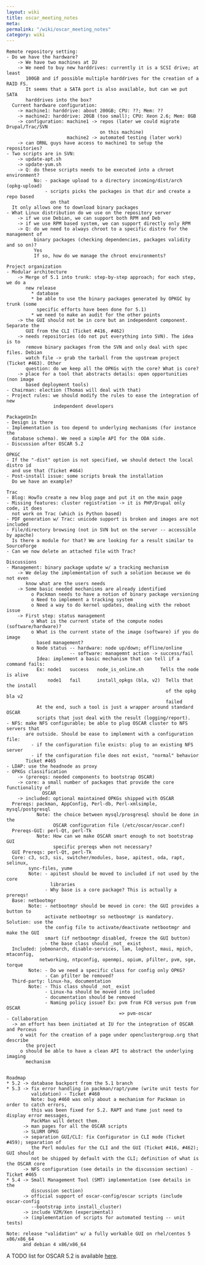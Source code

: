 ```yaml
---
layout: wiki
title: oscar_meeting_notes
meta: 
permalink: "/wiki/oscar_meeting_notes"
category: wiki
---
```

<!-- Name: oscar_meeting_notes -->
<!-- Version: 13 -->
<!-- Author: valleegr -->


    
    Remote repository setting:
    - Do we have the hardware?
        -> We have two machines at IU
        -> We need to buy new harddrives: currently it is a SCSI drive; at least
           100GB and if possible multiple harddrives for the creation of a RAID FS.
           It seems that a SATA port is also available, but can we put SATA 
           harddrives into the box?
      Current hardware configuration:
        -> machine1: harddrive: about 200GB; CPU: ??; Mem: ??
        -> machine2: harddrive: 20GB (too small); CPU: Xeon 2.6; Mem: 8GB
        -> configuration: machine1 -> repos (later we could migrate Drupal/Trac/SVN
                                      on this machine)
                          machine2 -> automated testing (later work)
        -> can ORNL guys have access to machine1 to setup the repositories?
    - Two scripts are in SVN:
        -> update-apt.sh
        -> update-yum.sh
        -> Q: do these scripts needs to be executed into a chroot environment?
              No: - package upload to a directory incoming/dist/arch (opkg-upload)
                  - scripts picks the packages in that dir and create a repo based 
                    on that
      It only allows one to download binary packages
    - What Linux distribution do we use on the repository server
        -> if we use Debian, we can support both RPM and Deb
        -> if we use RPM based system, we can support directly only RPM
        -> Q: do we need to always chroot to a specific distro for the management of
              binary packages (checking dependencies, packages validity and so on)?
              Yes
              If so, how do we manage the chroot environments?
    
    Project organization
    - Modular architecture
        -> Merge of 5.1 into trunk: step-by-step approach; for each step, we do a 
           new release
             * database
             * be able to use the binary packages generated by OPKGC by trunk (some
               specific efforts have been done for 5.1)
             * we need to make an audit for the other points
        -> the GUI should not be in core but an independent component. Separate the
           GUI from the CLI (Ticket #416, #462)
        -> needs repositories (do not put everything into SVN). The idea is to
           remove binary packages from the SVN and only deal with spec files. Debian
           watch file -> grab the tarball from the upstream project (Ticket #463). Other
           question: do we keep all the OPKGs with the core? What is core?
        -> place for a tool that abstracts details: open opportunities (non image
           based deployment tools)
    - Chairman: election (Thomas will deal with that)
    - Project rules: we should modify the rules to ease the integration of new
                     independent developers
    
    PackageUnIn
    - Design is there
    - Implementation is too depend to underlying mechanisms (for instance the 
      database schema). We need a simple API for the ODA side.
    - Discussion after OSCAR 5.2
    
    OPKGC
    - If the "-dist" option is not specified, we should detect the local distro id
      and use that (Ticket #464)
    - Post-install issue: some scripts break the installation
      Do we have an example?
    
    Trac
    - Blog: HowTo create a new blog page and put it on the main page
    - Missing features: cluster registration -> it is PHP/Drupal only code, it does
      not work on Trac (which is Python based)
    - PDF generation w/ Trac: unicode support is broken and images are not included
    - File/directory browsing (not in SVN but on the server -- accessible by apache)
      Is there a module for that? We are looking for a result similar to SourceForge
    - Can we now delete an attached file with Trac?
    
    Discussions
    - Management: binary package update w/ a tracking mechanism
        -> We delay the implementation of such a solution because we do not even
           know what are the users needs
        -> Some basic needed mechanisms are already identified
             o Packman needs to have a notion of binary package versioning
             o Need to implement a tracking system
             o Need a way to do kernel updates, dealing with the reboot issue
        -> First step: status management
             o What is the current state of the compute nodes (software/hardware)?
             o What is the current state of the image (software) if you do image 
               based management?
             o Node status -- hardware: node up/down; offline/online
                           -- software: managemnt action -> success/fail
               Idea: implement a basic mechanism that can tell if a command fails:
               Ex: node1   success   node_is_online.sh      Tells the node is alive
                   node1   fail      install_opkgs (bla, v2)  Tells that the install
                                                              of the opkg bla v2 
                                                              failed
               At the end, such a tool is just a wrapper around standard OSCAR 
               scripts that just deal with the result (logging/report).
    - NFS: make NFS configurable; be able to plug OSCAR cluster to NFS servers that
           are outside. Should be ease to implement with a configuration file:
             - if the configuration file exists: plug to an existing NFS server
             - if the configuration file does not exist, "normal" behavior
           Ticket #465
    - LDAP: use the headnode as proxy
    - OPKGs classification
        -> (prereqs: needed components to bootstrap OSCAR)
        -> core: a small number of packages that provide the core functionality of 
                 OSCAR
        -> included: optional maintained OPKGs shipped with OSCAR
      Prereqs: packman, AppConfig, Perl-db, Perl-xmlsimple, mysql/postgresql
               Note: the choice between mysql/prosgresql should be done in the 
                     OSCAR configuration file (/etc/oscar/oscar.conf)
      Prereqs-GUI: perl-Qt, perl-Tk
               Note: How can we make OSCAR smart enough to not bootstrap GUI 
                     specific prereqs when not necessary?
      GUI Prereqs: perl-Qt, perl-Tk
      Core: c3, sc3, sis, switcher/modules, base, apitest, oda, rapt, selinux,
            sync-files, yume
            Note: - apitest should be moved to included if not used by the core 
                    libraries
                  - Why base is a core package? This is actually a prereqs!
      Base: netbootmgr
            Note: - netbootmgr should be moved in core: the GUI provides a button to
                  activate netbootmgr so netbootmgr is mandatory. Solution: use the
                  the config file to activate/deactivate netbootmgr and make the GUI
                  smart (if netbootmgr disabled, freeze the GUI button)
                  - the base class should _not_ exist
      Included: jobmonarch, disable-services, lam, loghost, maui, mpich, mtaconfig,
                networking, ntpconfig, openmpi, opium, pfilter, pvm, sge, torque
            Note: - Do we need a specific class for config only OPKG?
                  - Can pfilter be removed?
      Third-party: linux-ha, documentation
            Note: - This class should _not_ exist
                  - Linux-ha should be moved into included
                  - documentation should be removed
                  - Naming policy issue? Ex: pvm from FC8 versus pvm from OSCAR
                                             => pvm-oscar
    - Collaboration
      -> an effort has been initiated at IU for the integration of OSCAR and Perceus
         o wait for the creation of a page under openclustergroup.org that describe
           the project
         o should be able to have a clean API to abstract the underlying imaging
           mechanism
    
    
    Roadmap
    * 5.2 -> database backport from the 5.1 branch
    * 5.3 -> fix error handling in packman/rapt/yume (write unit tests for 
             validation) - Ticket #460
             Note: bug #460 was only about a mechanism for Packman in order to catch errors,
             this was been fixed for 5.2. RAPT and Yume just need to display error messages,
             PackMan will detect them.
          -> man pages for all the OSCAR scripts
          -> SLURM OPKG
          -> separation GUI/CLI: fix Configurator in CLI mode (Ticket #459); separation of 
             the Perl modules for the CLI and the GUI (Ticket #416, #462); GUI should
             not be shipped by default with the CLI; definition of what is the OSCAR core
          -> NFS configuration (see details in the discussion section) - Ticket #465
    * 5.4 -> Small Management Tool (SMT) implementation (see details in the 
             discussion section)
          -> official support of oscar-config/oscar scripts (include oscar-config
             --bootstrap into install_cluster)
          -> include V2M/Xen (experimental)
          -> (implementation of scripts for automated testing -- unit tests)
    
    Note: release "validation" w/ a fully workable GUI on rhel/centos 5 x86/x86_64 
          and debian 4 x86/x86_64
    

A TODO list for OSCAR 5.2 is available [here](/wiki/oscar-5.2-todo/).